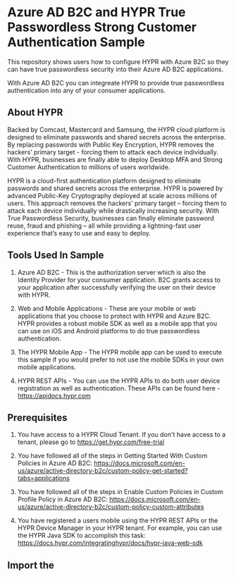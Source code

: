 # Azure AD B2C and HYPR True Passwordless Strong Customer Authentication Sample

This repository shows users how to configure HYPR with Azure B2C so they can have true passwordless security into their Azure AD B2C applications.

With Azure AD B2C you can integreate HYPR to provide true passwordless authentication into any of your consumer applications. 

## About HYPR

Backed by Comcast, Mastercard and Samsung, the HYPR cloud platform is designed to eliminate passwords and shared secrets across the enterprise. By replacing passwords with Public Key Encryption, HYPR removes the hackers’ primary target - forcing them to attack each device individually. With HYPR, businesses are finally able to deploy Desktop MFA and Strong Customer Authentication to millions of users worldwide.

HYPR is a cloud-first authentication platform designed to eliminate passwords and shared secrets across the enterprise. HYPR is powered by advanced Public-Key Cryptography deployed at scale across millions of users. This approach removes the hackers’ primary target – forcing them to attack each device individually while drastically increasing security.
With True Passwordless Security, businesses can finally eliminate password reuse, fraud and phishing – all while providing a lightning-fast user experience that’s easy to use and easy to deploy.

## Tools Used In Sample

1. Azure AD B2C - This is the authorization server which is also the Identity Provider for your consumer application. B2C grants access to your application after successfully verifying the user on their device with HYPR. 

2. Web and Mobile Applications - These are your mobile or web applications that you choose to protect with HYPR and Azure B2C. HYPR provides a robust mobile SDK as well as a mobile app that you can use on iOS and Android platforms to do true passwordless authentication. 

3. The HYPR Mobile App - The HYPR mobile app can be used to execute this sample if you would prefer to not use the mobile SDKs in your own mobile applications. 

4. HYPR REST APIs - You can use the HYPR APIs to do both user device registration as well as authentication. These APIs can be found here - https://apidocs.hypr.com

## Prerequisites

1. You have access to a HYPR Cloud Tenant. If you don't have access to a tenant, please go to https://get.hypr.com/free-trial

2. You have followed all of the steps in Getting Started With Custom Policies in Azure AD B2C: https://docs.microsoft.com/en-us/azure/active-directory-b2c/custom-policy-get-started?tabs=applications 

3. You have followed all of the steps in Enable Custom Policies in Custom Profile Policy in Azure AD B2C: https://docs.microsoft.com/en-us/azure/active-directory-b2c/custom-policy-custom-attributes

4. You have registered a users mobile using the HYPR REST APIs or the HYPR Device Manager in your HYPR tenant. For example, you can use the HYPR Java SDK to accomplish this task: https://docs.hypr.com/integratinghypr/docs/hypr-java-web-sdk

## Import the 


